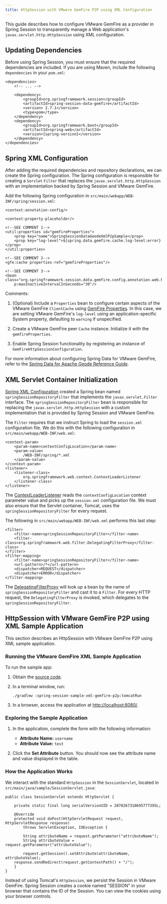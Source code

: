 ```yaml
---
title: HttpSession with VMware GemFire P2P using XML Configuration
---
```


This guide describes how to configure VMware GemFire as a provider in
Spring Session to transparently manage a Web application's
`javax.servlet.http.HttpSession` using XML configuration.

## <a id="updating-dependencies"></a>Updating Dependencies

Before using Spring Session, you must ensure that the required
dependencies are included. If you are using Maven, include the
following `dependencies` in your `pom.xml`:

```highlight
<dependencies>
    <!-- ... -->

    <dependency>
        <groupId>org.springframework.session</groupId>
        <artifactId>spring-session-data-gemfire</artifactId>
        <version> 2.7.1</version>
        <type>pom</type>
    </dependency>
    <dependency>
        <groupId>org.springframework.boot</groupId>
        <artifactId>spring-web</artifactId>
        <version>{spring-version}</version>
    </dependency>
</dependencies>
```

## <a id="spring-xml-configuration"></a>Spring XML Configuration

After adding the required dependencies and repository declarations, we
can create the Spring configuration.
The Spring configuration is responsible for creating a `Servlet`
`Filter` that replaces the `javax.servlet.http.HttpSession` with an
implementation backed by Spring Session and VMware GemFire.

Add the following Spring configuration in `src/main/webapp/WEB-INF/spring/session.xml`:

```highlight
<context:annotation-config/>

<context:property-placeholder/>

<!--SEE COMMENT 1-->
<util:properties id="gemfireProperties">
    <prop key="name">SpringSessionDataGeodeXmlP2pSample</prop>
    <prop key="log-level">${spring.data.gemfire.cache.log-level:error}</prop>
</util:properties>

<!--SEE COMMENT 2-->
<gfe:cache properties-ref="gemfireProperties"/>

<!--SEE COMMENT 3-->
<bean class="org.springframework.session.data.gemfire.config.annotation.web.http.GemFireHttpSessionConfiguration"
    p:maxInactiveIntervalInSeconds="30"/>
```

Comments:

1. (Optional) Include a `Properties` bean to configure certain aspects of the VMware GemFire `ClientCache` using [GemFire Properties](https://docs.vmware.com/en/VMware-GemFire/9.15/gf/reference-topics-gemfire_properties.html). In this case, we are setting VMware GemFire's `log-level` using an application-specific System property, defaulting to `warning` if unspecified.

2. Create a VMware GemFire peer `Cache` instance. Initialize it with the `gemfireProperties`.

3. Enable Spring Session functionality by registering an instance of `GemFireHttpSessionConfiguration`.

For more information about configuring Spring Data for VMware GemFire, refer to the <a
href="https://docs.spring.io/spring-data/geode/docs/current/reference/html">Spring Data for Apache Geode Reference Guide</a>.

## <a id="xml-servlet-container-initialization"></a>XML Servlet Container Initialization

[Spring XML Configuration](#spring-xml-configuration) created a Spring bean named
`springSessionRepositoryFilter` that implements the `javax.servlet.Filter` interface.
The `springSessionRepositoryFilter` bean is responsible for replacing the
`javax.servlet.http.HttpSession` with a custom implementation that is
provided by Spring Session and VMware GemFire.

The `Filter` requires that we instruct Spring to load the `session.xml` configuration file.
We do this with the following configuration in `src/main/webapp/WEB-INF/web.xml`:

<div class="content">

```highlight
<context-param>
    <param-name>contextConfigLocation</param-name>
    <param-value>
        /WEB-INF/spring/*.xml
    </param-value>
</context-param>
<listener>
    <listener-class>
        org.springframework.web.context.ContextLoaderListener
    </listener-class>
</listener>
```

The [ContextLoaderListener](https://docs.spring.io/spring-framework/docs/current/javadoc-api/org/springframework/web/context/ContextLoaderListener.html)
reads the `contextConfigLocation` context parameter value and picks up the `session.xml`
configuration file.
We must also ensure that the Servlet container, Tomcat, uses the `springSessionRepositoryFilter` for every request.

The following in `src/main/webapp/WEB-INF/web.xml` performs this last step:

```highlight
<filter>
    <filter-name>springSessionRepositoryFilter</filter-name>
    <filter-class>org.springframework.web.filter.DelegatingFilterProxy</filter-class>
</filter>
<filter-mapping>
    <filter-name>springSessionRepositoryFilter</filter-name>
    <url-pattern>/*</url-pattern>
    <dispatcher>REQUEST</dispatcher>
    <dispatcher>ERROR</dispatcher>
</filter-mapping>
```

The [DelegatingFilterProxy](https://docs.spring.io/spring-framework/docs/current/javadoc-api/org/springframework/web/filter/DelegatingFilterProxy.html)
will look up a bean by the name of `springSessionRepositoryFilter` and cast it to a `Filter`.
For every HTTP request, the `DelegatingFilterProxy` is invoked, which delegates to the
`springSessionRepositoryFilter`.

## <a id="java-servlet-container-initialization"></a>HttpSession with VMware GemFire P2P using XML Sample Application

This section describes an HttpSession with VMware GemFire P2P using XML sample application.

### <a id="running-sample-app"></a>Running the VMware GemFire XML Sample Application

To run the sample app:

1. Obtain the [source code](https://github.com/spring-projects/spring-session-data-geode/archive/2.7.1.zip).

2. In a terminal window, run:

    ```
    ./gradlew :spring-session-sample-xml-gemfire-p2p:tomcatRun
    ```

4. In a browser, access the application at <a href="http://localhost:8080/"
class="bare">http://localhost:8080/</a>.

### <a id="exploring-sample-app"></a>Exploring the Sample Application

1. In the application, complete the form with the following information:

    - **Attribute Name:** `username`
    - **Attribute Value:** `test`

2. Click the **Set Attribute** button. You should now see the attribute name and value displayed in the table.

### <a id="how"></a>How the Application Works

We interact with the standard `HttpSession` in the `SessionServlet`, located in `src/main/java/sample/SessionServlet.java`:

```highlight
public class SessionServlet extends HttpServlet {

    private static final long serialVersionUID = 2878267318695777395L;

    @Override
    protected void doPost(HttpServletRequest request, HttpServletResponse response)
        throws ServletException, IOException {

        String attributeName = request.getParameter("attributeName");
        String attributeValue = request.getParameter("attributeValue");

        request.getSession().setAttribute(attributeName, attributeValue);
    response.sendRedirect(request.getContextPath() + "/");
    }
}
```

Instead of using Tomcat's `HttpSession`, we persist the Session in VMware GemFire.
Spring Session creates a cookie named "SESSION" in your browser that contains the ID of
the Session. You can view the cookies using your browser controls.
